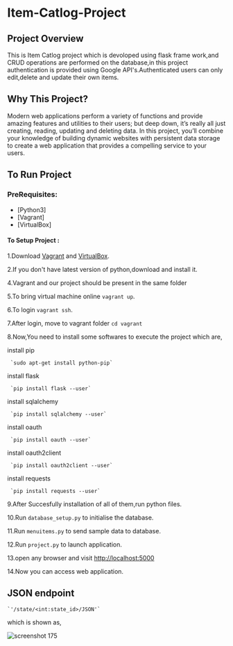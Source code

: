 # Item-Catlog-Project #
## Project Overview ##
This is Item Catlog project which is devoloped using flask frame work,and CRUD operations are performed on the database,in this project authentication is provided using Google API's.Authenticated users can only edit,delete and update their own items.
## Why This Project? ##
Modern web applications perform a variety of functions and provide amazing features and utilities to their users; but deep down, it’s really all just creating, reading, updating and deleting data. In this project, you’ll combine your knowledge of building dynamic websites with persistent data storage to create a web application that provides a compelling service to your users.
## To Run Project ##
### PreRequisites: ###

   * [Python3]
   * [Vagrant]
   * [VirtualBox]
#### To Setup Project : ####
 1.Download [Vagrant](https://www.vagrantup.com/) and [VirtualBox](https://www.virtualbox.org/wiki/Download_Old_Builds_5_1).

 2.If you don't have latest version of python,download and install it.

 4.Vagrant and our project should be present in the same folder

 5.To bring virtual machine online `vagrant up`.
 
 6.To login `vagrant ssh`.
 
 7.After login, move to vagrant folder `cd vagrant`
 
 8.Now,You need to install some softwares to execute the project which are,
      
   install pip
         
	 `sudo apt-get install python-pip`
        
   install flask
         
	 `pip install flask --user`
       
   install sqlalchemy
	      
	 `pip install sqlalchemy --user`
  	   
   install oauth
         
	 `pip install oauth --user`
  	   
   install oauth2client  
        
	 `pip install oauth2client --user`
       
   install requests
  	 
	 `pip install requests --user`
 
 9.After Succesfully installation of all of them,run python files.
 
 10.Run `database_setup.py` to initialise the database.
 
 11.Run `menuitems.py` to send sample data to database.
 
 12.Run `project.py` to launch application.
 
 13.open any browser and visit [http://localhost:5000](http://localhost:5000)
 
 14.Now you can access web application.
 
## JSON endpoint ##
    
    `'/state/<int:state_id>/JSON'`
    
   which is shown as,
    
  ![screenshot 175](https://user-images.githubusercontent.com/45555841/51802376-7c155d80-226f-11e9-8778-39515f668821.png)
 
